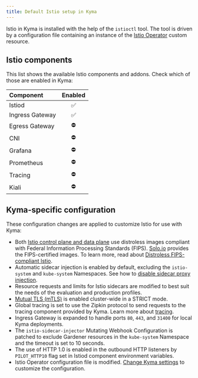 ```yaml
---
title: Default Istio setup in Kyma
---
```


Istio in Kyma is installed with the help of the `istioctl` tool. The tool is driven by a configuration file containing an instance of the [Istio Operator](https://istio.io/docs/reference/config/istio.operator.v1alpha1/) custom resource.

## Istio components

This list shows the available Istio components and addons. Check which of those are enabled in Kyma:

| Component | Enabled |
| :--- | :---: |
| Istiod | ✅ |
| Ingress Gateway | ✅️ |
| Egress Gateway | ⛔️ |
| CNI | ⛔️ |
| Grafana | ⛔️ |
| Prometheus | ⛔️ |
| Tracing | ⛔️ |
| Kiali | ⛔️ |

## Kyma-specific configuration

These configuration changes are applied to customize Istio for use with Kyma:

- Both [Istio control plane and data plane](https://istio.io/latest/docs/ops/deployment/architecture/) use distroless images compliant with Federal Information Processing Standards (FIPS). [Solo.io](https://www.solo.io/) provides the FIPS-certified images. To learn more, read about [Distroless FIPS-compliant Istio](https://www.solo.io/blog/distroless-fips-compliant-istio/).
- Automatic sidecar injection is enabled by default, excluding the `istio-system` and `kube-system` Namespaces. See how to [disable sidecar proxy injection](../../../04-operation-guides/operations/smsh-01-istio-disable-sidecar-injection.md).
- Resource requests and limits for Istio sidecars are modified to best suit the needs of the evaluation and production profiles.
- [Mutual TLS (mTLS)](https://istio.io/docs/concepts/security/#mutual-tls-authentication) is enabled cluster-wide in a STRICT mode.
- Global tracing is set to use the Zipkin protocol to send requests to the tracing component provided by Kyma. Learn more about [tracing](../../../05-technical-reference/00-architecture/obsv-03-architecture-tracing.md).
- Ingress Gateway is expanded to handle ports `80`, `443`, and `31400` for local Kyma deployments.
- The `istio-sidecar-injector` Mutating Webhook Configuration is patched to exclude Gardener resources in the `kube-system` Namespace and the timeout is set to 10 seconds.
- The use of HTTP 1.0 is enabled in the outbound HTTP listeners by `PILOT_HTTP10` flag set in Istiod component environment variables.
- Istio Operator configuration file is modified. [Change Kyma settings](../../../04-operation-guides/operations/03-change-kyma-config-values.md) to customize the configuration.
